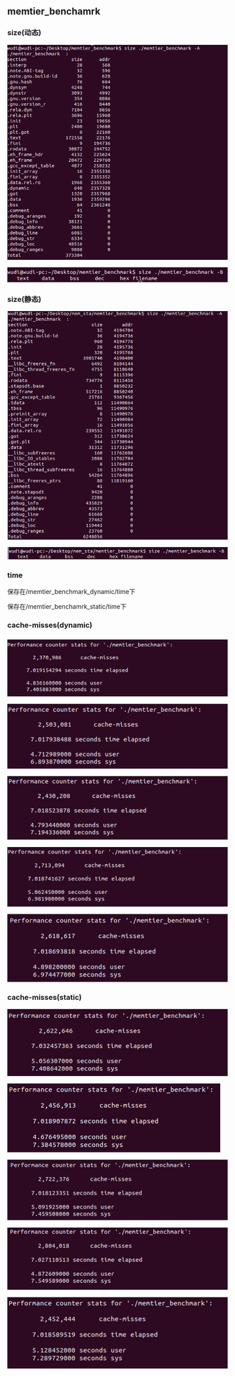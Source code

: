 ## memtier_benchamrk

### size(动态)

![image-20220430121953393](pic.assets/image-20220430121953393.png)

![image-20220430122013876](pic.assets/image-20220430122013876.png)

### size(静态)

![image-20220430124040327](pic.assets/image-20220430124040327.png)

![image-20220430124125551](pic.assets/image-20220430124125551.png)

### time

保存在/memtier_benchmark_dynamic/time下

保存在/memtier_benchamrk_static/time下



### cache-misses(dynamic)

### 

![image-20220430143959862](pic.assets/image-20220430143959862.png)

![image-20220430144151730](pic.assets/image-20220430144151730.png)

![image-20220430144314807](pic.assets/image-20220430144314807.png)

![image-20220430144410163](pic.assets/image-20220430144410163.png)

![image-20220430144537884](pic.assets/image-20220430144537884.png)



### cache-misses(static)

![image-20220430144110471](pic.assets/image-20220430144110471.png)

![image-20220430144248922](pic.assets/image-20220430144248922.png)

![image-20220430144346587](pic.assets/image-20220430144346587.png)

![image-20220430144433614](pic.assets/image-20220430144433614.png)

![image-20220430144551701](pic.assets/image-20220430144551701.png)
